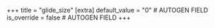 +++
title = "glide_size"
[extra]
default_value = "0" # AUTOGEN FIELD
is_override = false # AUTOGEN FIELD
+++